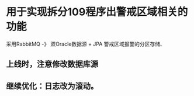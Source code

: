 # 用于实现拆分109程序出警戒区域相关的功能
采用RabbitMQ -》 双Oracle数据源 + JPA
警戒区域报警的分区存储、
## 上线时，注意修改数据库源

## 继续优化：日志改为滚动。